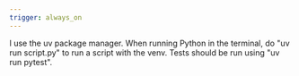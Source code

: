 ```yaml
---
trigger: always_on
---
```


I use the uv package manager. When running Python in the terminal, do "uv run script.py" to run a script with the venv.
Tests should be run using "uv run pytest".